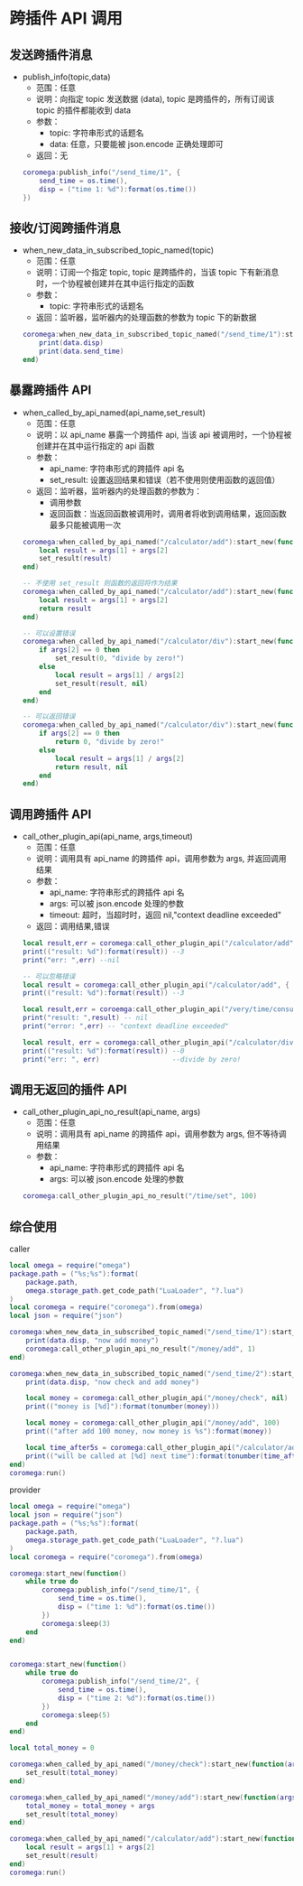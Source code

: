 # 跨插件 API 调用

## 发送跨插件消息

- publish_info(topic,data)
  - 范围：任意
  - 说明：向指定 topic 发送数据 (data), topic 是跨插件的，所有订阅该 topic 的插件都能收到 data
  - 参数：
    - topic: 字符串形式的话题名
    - data: 任意，只要能被 json.encode 正确处理即可
  - 返回：无
  ```lua
  coromega:publish_info("/send_time/1", {
      send_time = os.time(),
      disp = ("time 1: %d"):format(os.time())
  })
  ```

## 接收/订阅跨插件消息

- when_new_data_in_subscribed_topic_named(topic)
  - 范围：任意
  - 说明：订阅一个指定 topic, topic 是跨插件的，当该 topic 下有新消息时，一个协程被创建并在其中运行指定的函数
  - 参数：
    - topic: 字符串形式的话题名
  - 返回：监听器，监听器内的处理函数的参数为 topic 下的新数据
  ```lua
  coromega:when_new_data_in_subscribed_topic_named("/send_time/1"):start_new(function(data)
      print(data.disp)
      print(data.send_time)
  end)
  ```

## 暴露跨插件 API

- when_called_by_api_named(api_name,set_result)
  - 范围：任意
  - 说明：以 api_name 暴露一个跨插件 api, 当该 api 被调用时，一个协程被创建并在其中运行指定的 api 函数
  - 参数：
    - api_name: 字符串形式的跨插件 api 名
    - set_result: 设置返回结果和错误（若不使用则使用函数的返回值）
  - 返回：监听器，监听器内的处理函数的参数为：
    - 调用参数
    - 返回函数：当返回函数被调用时，调用者将收到调用结果，返回函数最多只能被调用一次
  ```lua
  coromega:when_called_by_api_named("/calculator/add"):start_new(function(args, set_result)
      local result = args[1] + args[2]
      set_result(result)
  end)

  -- 不使用 set_result 则函数的返回将作为结果
  coromega:when_called_by_api_named("/calculator/add"):start_new(function(args)
      local result = args[1] + args[2]
      return result
  end)

  -- 可以设置错误
  coromega:when_called_by_api_named("/calculator/div"):start_new(function(args, set_result)
      if args[2] == 0 then
          set_result(0, "divide by zero!")
      else
          local result = args[1] / args[2]
          set_result(result, nil)
      end
  end)

  -- 可以返回错误
  coromega:when_called_by_api_named("/calculator/div"):start_new(function(args, set_result)
      if args[2] == 0 then
          return 0, "divide by zero!"
      else
          local result = args[1] / args[2]
          return result, nil
      end
  end)
  ```

## 调用跨插件 API

- call_other_plugin_api(api_name, args,timeout)
  - 范围：任意
  - 说明：调用具有 api_name 的跨插件 api，调用参数为 args, 并返回调用结果
  - 参数：
    - api_name: 字符串形式的跨插件 api 名
    - args: 可以被 json.encode 处理的参数
    - timeout: 超时，当超时时，返回 nil,"context deadline exceeded"
  - 返回：调用结果,错误
  ```lua
  local result,err = coromega:call_other_plugin_api("/calculator/add", { 1,2 })
  print(("result: %d"):format(result)) --3
  print("err: ",err) --nil

  -- 可以忽略错误
  local result = coromega:call_other_plugin_api("/calculator/add", { 1,2 })
  print(("result: %d"):format(result)) --3

  local result,err = coroemga:call_other_plugin_api("/very/time/consuming", { 1,2 },0.0001)
  print("result: ",result) -- nil
  print("error: ",err) -- "context deadline exceeded"

  local result, err = coromega:call_other_plugin_api("/calculator/div", { 1, 0 }, 1)
  print(("result: %d"):format(result)) --0
  print("err: ", err)                  --divide by zero!
  ```

## 调用无返回的插件 API

- call_other_plugin_api_no_result(api_name, args)
  - 范围：任意
  - 说明：调用具有 api_name 的跨插件 api，调用参数为 args, 但不等待调用结果
  - 参数：
    - api_name: 字符串形式的跨插件 api 名
    - args: 可以被 json.encode 处理的参数
  ```lua
  coromega:call_other_plugin_api_no_result("/time/set", 100)
  ```

## 综合使用

caller

```lua
local omega = require("omega")
package.path = ("%s;%s"):format(
    package.path,
    omega.storage_path.get_code_path("LuaLoader", "?.lua")
)
local coromega = require("coromega").from(omega)
local json = require("json")

coromega:when_new_data_in_subscribed_topic_named("/send_time/1"):start_new(function(data)
    print(data.disp, "now add money")
    coromega:call_other_plugin_api_no_result("/money/add", 1)
end)

coromega:when_new_data_in_subscribed_topic_named("/send_time/2"):start_new(function(data)
    print(data.disp, "now check and add money")

    local money = coromega:call_other_plugin_api("/money/check", nil)
    print(("money is [%d]"):format(tonumber(money)))

    local money = coromega:call_other_plugin_api("/money/add", 100)
    print(("after add 100 money, now money is %s"):format(money))

    local time_after5s = coromega:call_other_plugin_api("/calculator/add", { data.send_time, 3 })
    print(("will be called at [%d] next time"):format(tonumber(time_after5s)))
end)
coromega:run()
```

provider

```lua
local omega = require("omega")
local json = require("json")
package.path = ("%s;%s"):format(
    package.path,
    omega.storage_path.get_code_path("LuaLoader", "?.lua")
)
local coromega = require("coromega").from(omega)

coromega:start_new(function()
    while true do
        coromega:publish_info("/send_time/1", {
            send_time = os.time(),
            disp = ("time 1: %d"):format(os.time())
        })
        coromega:sleep(3)
    end
end)


coromega:start_new(function()
    while true do
        coromega:publish_info("/send_time/2", {
            send_time = os.time(),
            disp = ("time 2: %d"):format(os.time())
        })
        coromega:sleep(5)
    end
end)

local total_money = 0

coromega:when_called_by_api_named("/money/check"):start_new(function(args, set_result)
    set_result(total_money)
end)

coromega:when_called_by_api_named("/money/add"):start_new(function(args, set_result)
    total_money = total_money + args
    set_result(total_money)
end)

coromega:when_called_by_api_named("/calculator/add"):start_new(function(args, set_result)
    local result = args[1] + args[2]
    set_result(result)
end)
coromega:run()
```

